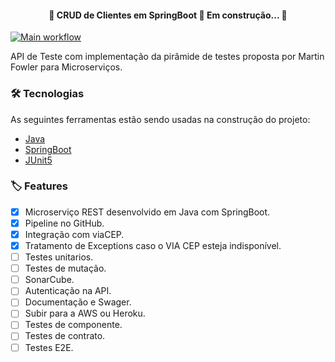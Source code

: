 <h4 align="center"> 🚧  CRUD de Clientes em SpringBoot 🚀 Em construção...  🚧</h4>

[![Main workflow](https://github.com/elizeustachuka/cliente/actions/workflows/cicd-config.yml/badge.svg)](https://github.com/elizeustachuka/cliente/blob/main/.github/workflows/cicd-config.yml)

API de Teste com implementação da pirâmide de testes proposta por Martin Fowler para Microserviços.

### 🛠 Tecnologias
As seguintes ferramentas estão sendo usadas na construção do projeto:

- [Java](https://www.java.com/)
- [SpringBoot](https://spring.io/)
- [JUnit5](https://junit.org/junit5/)

### 🏷️ Features
- [x] Microserviço REST desenvolvido em Java com SpringBoot.
- [x] Pipeline no GitHub.
- [x] Integração com viaCEP.
- [x] Tratamento de Exceptions caso o VIA CEP esteja indisponível.
- [ ] Testes unitarios.
- [ ] Testes de mutação.
- [ ] SonarCube.
- [ ] Autenticação na API.
- [ ] Documentação e Swager.
- [ ] Subir para a AWS ou Heroku.
- [ ] Testes de componente.
- [ ] Testes de contrato.
- [ ] Testes E2E.

